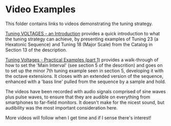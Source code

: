 # Video Examples
This folder contains links to videos demonstrating the tuning strategy.

[Tuning VOLTAGES - an Introduction](https://www.youtube.com/watch?v=QFSsCZiciK8) provides a quick introduction to what the tuning strategy can achieve, 
by presenting examples of Tuning 23 (a Hexatonic Sequence) and Tuning 18 (Major Scale) from the Catalog in Section 13 of the description.

[Tuning Voltages - Practical Examples (part 1)](https://www.youtube.com/watch?v=8jBcZzdcgNY) provides a walk-through of how to set the 'Main Interval' 
(see section 5 of the descrition) and goes on to set up the minor 7th tuning example seen in section 5, developing it with the octave extensions. 
It closes with an extended version of the sequence, enhanced with a 'bass line' pulled from the sequence by a sample and hold.

The videos have been recorded with audio signals comprised of sine waves plus pulse waves, to ensure that they are audible on everything from smartphones to 
far-field monitors. It doesn't make for the nicest sound, but audibility was the most important consideration here.

More videos will follow when I get time and if I sense there's interest!
